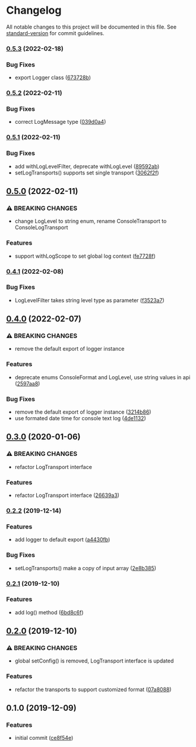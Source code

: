 # Changelog

All notable changes to this project will be documented in this file. See [standard-version](https://github.com/conventional-changelog/standard-version) for commit guidelines.

### [0.5.3](https://github.com/rocwind/kv-logger/compare/v0.5.2...v0.5.3) (2022-02-18)


### Bug Fixes

* export Logger class ([673728b](https://github.com/rocwind/kv-logger/commit/673728bfbf4ab3994fffbcb7210875dfb33e0f0d))

### [0.5.2](https://github.com/rocwind/kv-logger/compare/v0.5.1...v0.5.2) (2022-02-11)


### Bug Fixes

* correct LogMessage type ([039d0a4](https://github.com/rocwind/kv-logger/commit/039d0a45c1518c5952fbe52a0d371f3ee36b4e1b))

### [0.5.1](https://github.com/rocwind/kv-logger/compare/v0.5.0...v0.5.1) (2022-02-11)


### Bug Fixes

* add withLogLevelFilter, deprecate withLogLevel ([89592ab](https://github.com/rocwind/kv-logger/commit/89592abe11e458394e52da215f7de7997c8c3552))
* setLogTransports() supports set single transport ([3062f2f](https://github.com/rocwind/kv-logger/commit/3062f2ff14591aa11d7ee24e249934312fa02e92))

## [0.5.0](https://github.com/rocwind/kv-logger/compare/v0.4.1...v0.5.0) (2022-02-11)


### ⚠ BREAKING CHANGES

* change LogLevel to string enum, rename ConsoleTransport to ConsoleLogTransport

### Features

* support withLogScope to set global log context ([fe7728f](https://github.com/rocwind/kv-logger/commit/fe7728f39b49f433b3559cb5d723ee80da04aafa))

### [0.4.1](https://github.com/rocwind/kv-logger/compare/v0.4.0...v0.4.1) (2022-02-08)


### Bug Fixes

* LogLevelFilter takes string level type as parameter ([f3523a7](https://github.com/rocwind/kv-logger/commit/f3523a71619fb985d064df20e6c267912d2d8d12))

## [0.4.0](https://github.com/rocwind/kv-logger/compare/v0.3.0...v0.4.0) (2022-02-07)


### ⚠ BREAKING CHANGES

* remove the default export of logger instance

### Features

* deprecate enums ConsoleFormat and LogLevel, use string values in api ([2597aa8](https://github.com/rocwind/kv-logger/commit/2597aa8838bd573c837614eed27834f9e7bf88a6))


### Bug Fixes

* remove the default export of logger instance ([3214b86](https://github.com/rocwind/kv-logger/commit/3214b86abad67e2b85f1b6c2d14aeda4d6d71b0f))
* use formated date time for console text log ([4de1132](https://github.com/rocwind/kv-logger/commit/4de1132d93117eda44bce77aa4a7783e148ac9aa))

## [0.3.0](https://github.com/rocwind/kv-logger/compare/v0.2.2...v0.3.0) (2020-01-06)


### ⚠ BREAKING CHANGES

* refactor LogTransport interface

### Features

* refactor LogTransport interface ([26639a3](https://github.com/rocwind/kv-logger/commit/26639a36743479396a5c6ea70611ac35c25f92a7))

### [0.2.2](https://github.com/rocwind/kv-logger/compare/v0.2.1...v0.2.2) (2019-12-14)


### Features

* add logger to default export ([a4430fb](https://github.com/rocwind/kv-logger/commit/a4430fb2429b2f2b331056655588cef1e9014ba1))


### Bug Fixes

* setLogTransports() make a copy of input array ([2e8b385](https://github.com/rocwind/kv-logger/commit/2e8b385abacdc2d13eadf57f8f852d41c573580e))

### [0.2.1](https://github.com/rocwind/kv-logger/compare/v0.2.0...v0.2.1) (2019-12-10)


### Features

* add log() method ([6bd8c6f](https://github.com/rocwind/kv-logger/commit/6bd8c6f4b4c713ecbe5a4fce0696a449c1b50864))

## [0.2.0](https://github.com/rocwind/kv-logger/compare/v0.1.0...v0.2.0) (2019-12-10)


### ⚠ BREAKING CHANGES

* global setConfig() is removed, LogTransport interface is updated

### Features

* refactor the transports to support customized format ([07a8088](https://github.com/rocwind/kv-logger/commit/07a8088b51196d91ad2420c643050acd5cb4c64a))

## 0.1.0 (2019-12-09)


### Features

* initial commit ([ce8f54e](https://github.com/rocwind/kv-logger/commit/ce8f54e26607081151ebe2d732421c930854e250))
